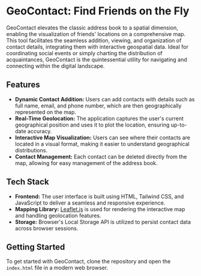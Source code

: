 # GeoContact: Find Friends on the Fly

GeoContact elevates the classic address book to a spatial dimension, enabling the visualization of friends' locations on a comprehensive map. This tool facilitates the seamless addition, viewing, and organization of contact details, integrating them with interactive geospatial data. Ideal for coordinating social events or simply charting the distribution of acquaintances, GeoContact is the quintessential utility for navigating and connecting within the digital landscape.

## Features

- **Dynamic Contact Addition:** Users can add contacts with details such as full name, email, and phone number, which are then geographically represented on the map.
- **Real-Time Geolocation:** The application captures the user's current geographical position and uses it to plot the location, ensuring up-to-date accuracy.
- **Interactive Map Visualization:** Users can see where their contacts are located in a visual format, making it easier to understand geographical distributions.
- **Contact Management:** Each contact can be deleted directly from the map, allowing for easy management of the address book.

## Tech Stack

- **Frontend:** The user interface is built using HTML, Tailwind CSS, and JavaScript to deliver a seamless and responsive experience.
- **Mapping Library:** [Leaflet.js](https://leafletjs.com/) is used for rendering the interactive map and handling geolocation features.
- **Storage:** Browser's Local Storage API is utilized to persist contact data across browser sessions.

## Getting Started

To get started with GeoContact, clone the repository and open the `index.html` file in a modern web browser.
